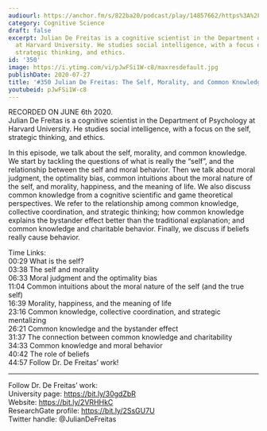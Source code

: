 ```yaml
---
audiourl: https://anchor.fm/s/822ba20/podcast/play/14857662/https%3A%2F%2Fd3ctxlq1ktw2nl.cloudfront.net%2Fproduction%2F2020-5-7%2F80240103-44100-2-724d2c9a1b82b.m4a
category: Cognitive Science
draft: false
excerpt: Julian De Freitas is a cognitive scientist in the Department of Psychology
  at Harvard University. He studies social intelligence, with a focus on the self,
  strategic thinking, and ethics.
id: '350'
image: https://i.ytimg.com/vi/pJwFSi1W-c8/maxresdefault.jpg
publishDate: 2020-07-27
title: '#350 Julian De Freitas: The Self, Morality, and Common Knowledge'
youtubeid: pJwFSi1W-c8
---
```

<div class="timelinks">

RECORDED ON JUNE 6th 2020.  
Julian De Freitas is a cognitive scientist in the Department of Psychology at Harvard University. He studies social intelligence, with a focus on the self, strategic thinking, and ethics.

In this episode, we talk about the self, morality, and common knowledge. We start by tackling the questions of what is really the “self”, and the relationship between the self and moral behavior. Then we talk about moral judgment, the optimality bias, common intuitions about the moral nature of the self, and morality, happiness, and the meaning of life. We also discuss common knowledge from a cognitive scientific and game theoretical perspectives. We refer to the relationship among common knowledge, collective coordination, and strategic thinking; how common knowledge explains the bystander effect better than the traditional explanation; and common knowledge and charitable behavior. Finally, we discuss if beliefs really cause behavior.

Time Links:  
<time>00:29</time> What is the self?  
<time>03:38</time> The self and morality  
<time>06:33</time> Moral judgment and the optimality bias  
<time>11:04</time> Common intuitions about the moral nature of the self (and the true self)  
<time>16:39</time> Morality, happiness, and the meaning of life  
<time>23:16</time> Common knowledge, collective coordination, and strategic mentalizing  
<time>26:21</time> Common knowledge and the bystander effect  
<time>31:37</time> The connection between common knowledge and charitability  
<time>34:33</time> Common knowledge and moral behavior  
<time>40:42</time> The role of beliefs  
<time>44:57</time> Follow Dr. De Freitas’ work!

---

Follow Dr. De Freitas’ work:  
University page: https://bit.ly/30gdZbR  
Website: https://bit.ly/2VRHHkC  
ResearchGate profile: https://bit.ly/2SsGU7U  
Twitter handle: @JulianDeFreitas
</div>

